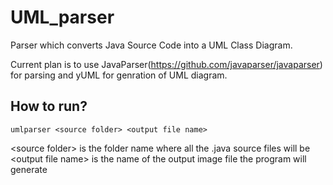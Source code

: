 # UML_parser

 Parser which converts Java Source Code into a UML Class Diagram.
 
Current plan is to use JavaParser(https://github.com/javaparser/javaparser) for parsing and yUML for genration of UML diagram.
 
## How to run?
 ```umlparser <source folder> <output file name>```


\<source folder\> is the folder name where all the .java source files will be
\<output file name\> is the name of the output image file the program will generate
